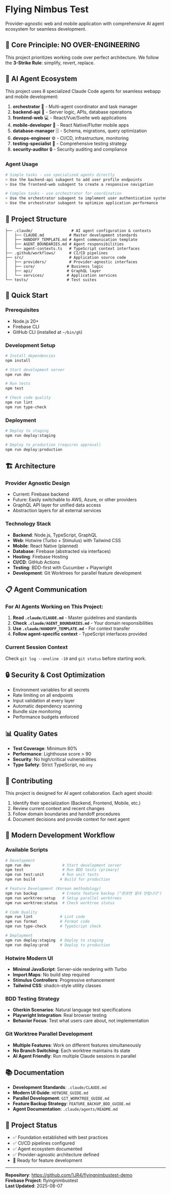 # Flying Nimbus Test

Provider-agnostic web and mobile application with comprehensive AI agent ecosystem for seamless development.

## 🚨 Core Principle: NO OVER-ENGINEERING
This project prioritizes working code over perfect architecture. We follow the **3-Strike Rule**: simplify, revert, replace.

## 🤖 AI Agent Ecosystem

This project uses 8 specialized Claude Code agents for seamless webapp and mobile development:

1. **orchestrator** 🎯 - Multi-agent coordinator and task manager
2. **backend-api** 🔧 - Server logic, APIs, database operations
3. **frontend-web** 💻 - React/Vue/Svelte web applications  
4. **mobile-developer** 📱 - React Native/Flutter mobile apps
5. **database-manager** 🗄️ - Schema, migrations, query optimization
6. **devops-engineer** ⚙️ - CI/CD, infrastructure, monitoring
7. **testing-specialist** 🧪 - Comprehensive testing strategy
8. **security-auditor** 🔒 - Security auditing and compliance

### Agent Usage
```bash
# Simple tasks - use specialized agents directly
> Use the backend-api subagent to add user profile endpoints
> Use the frontend-web subagent to create a responsive navigation

# Complex tasks - use orchestrator for coordination  
> Use the orchestrator subagent to implement user authentication system
> Use the orchestrator subagent to optimize application performance
```

## 📁 Project Structure

```
├── .claude/                 # AI agent configuration & contexts
│   ├── CLAUDE.md           # Master development standards
│   ├── HANDOFF_TEMPLATE.md # Agent communication template
│   ├── AGENT_BOUNDARIES.md # Agent responsibilities
│   └── agent-contexts.ts   # TypeScript context interfaces
├── .github/workflows/      # CI/CD pipelines
├── src/                    # Application source code
│   ├── providers/          # Provider-agnostic interfaces
│   ├── core/              # Business logic
│   ├── api/               # GraphQL layer
│   └── services/          # Application services
└── tests/                 # Test suites
```

## 🚀 Quick Start

### Prerequisites
- Node.js 20+
- Firebase CLI
- GitHub CLI (installed at `~/bin/gh`)

### Development Setup
```bash
# Install dependencies
npm install

# Start development server
npm run dev

# Run tests
npm test

# Check code quality
npm run lint
npm run type-check
```

### Deployment
```bash
# Deploy to staging
npm run deploy:staging

# Deploy to production (requires approval)
npm run deploy:production
```

## 🏗️ Architecture

### Provider Agnostic Design
- Current: Firebase backend
- Future: Easily switchable to AWS, Azure, or other providers
- GraphQL API layer for unified data access
- Abstraction layers for all external services

### Technology Stack
- **Backend**: Node.js, TypeScript, GraphQL
- **Web**: Hotwire (Turbo + Stimulus) with Tailwind CSS
- **Mobile**: React Native (planned)
- **Database**: Firebase (abstracted via interfaces)
- **Hosting**: Firebase Hosting
- **CI/CD**: GitHub Actions
- **Testing**: BDD-first with Cucumber + Playwright
- **Development**: Git Worktrees for parallel feature development

## 📋 Agent Communication

### For AI Agents Working on This Project:

1. **Read `.claude/CLAUDE.md`** - Master guidelines and standards
2. **Check `.claude/AGENT_BOUNDARIES.md`** - Your domain responsibilities  
3. **Use `.claude/HANDOFF_TEMPLATE.md`** - For context transfer
4. **Follow agent-specific context** - TypeScript interfaces provided

### Current Session Context
Check `git log --oneline -10` and `git status` before starting work.

## 🔒 Security & Cost Optimization

- Environment variables for all secrets
- Rate limiting on all endpoints  
- Input validation at every layer
- Automatic dependency scanning
- Bundle size monitoring
- Performance budgets enforced

## 📊 Quality Gates

- **Test Coverage**: Minimum 80%
- **Performance**: Lighthouse score > 90
- **Security**: No high/critical vulnerabilities
- **Type Safety**: Strict TypeScript, no `any`

## 🤝 Contributing

This project is designed for AI agent collaboration. Each agent should:

1. Identify their specialization (Backend, Frontend, Mobile, etc.)
2. Review current context and recent changes
3. Follow domain boundaries and handoff procedures
4. Document decisions and provide context for next agent

## 🔧 Modern Development Workflow

### Available Scripts
```bash
# Development
npm run dev              # Start development server
npm test                 # Run BDD tests (primary)
npm run test:unit        # Run unit tests  
npm run build           # Build for production

# Feature Development (Korean methodology)
npm run backup           # Create feature backup ("원큐엔 절대 안됩니다")
npm run worktree:setup   # Setup parallel worktrees
npm run worktree:status  # Check worktree status

# Code Quality
npm run lint            # Lint code
npm run format          # Format code
npm run type-check      # TypeScript check

# Deployment
npm run deploy:staging  # Deploy to staging
npm run deploy:prod     # Deploy to production
```

### Hotwire Modern UI
- **Minimal JavaScript**: Server-side rendering with Turbo
- **Import Maps**: No build step required
- **Stimulus Controllers**: Progressive enhancement
- **Tailwind CSS**: shadcn-style utility classes

### BDD Testing Strategy
- **Gherkin Scenarios**: Natural language test specifications
- **Playwright Integration**: Real browser testing
- **Behavior Focus**: Test what users care about, not implementation

### Git Worktree Parallel Development
- **Multiple Features**: Work on different features simultaneously
- **No Branch Switching**: Each worktree maintains its state
- **AI Agent Friendly**: Run multiple Claude sessions in parallel

## 📚 Documentation

- **Development Standards**: `.claude/CLAUDE.md`
- **Modern UI Guide**: `HOTWIRE_GUIDE.md`
- **Parallel Development**: `GIT_WORKTREE_GUIDE.md`
- **Feature Backup Strategy**: `FEATURE_BACKUP_BDD_GUIDE.md`
- **Agent Documentation**: `.claude/agents/README.md`

## 🔄 Project Status

- ✅ Foundation established with best practices
- ✅ CI/CD pipelines configured
- ✅ Agent ecosystem documented
- ✅ Provider-agnostic architecture defined
- 🔄 Ready for feature development

---

**Repository**: https://github.com/1JR4/flyingnimbustest-demo  
**Firebase Project**: flyingnimbustest  
**Last Updated**: 2025-08-07